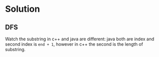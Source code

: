 # Solution
## DFS
Watch the substring in c++ and java are different: java both are index and second index is `end + 1`, however in c++ the second is the length of substring.
